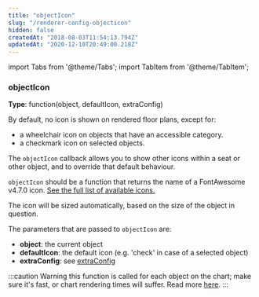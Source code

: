 ```yaml
---
title: "objectIcon"
slug: "/renderer-config-objecticon"
hidden: false
createdAt: "2018-08-03T11:54:13.794Z"
updatedAt: "2020-12-10T20:49:00.218Z"
---
```


import Tabs from '@theme/Tabs';
import TabItem from '@theme/TabItem';

### objectIcon
**Type**: function(object, defaultIcon, extraConfig)

By default, no icon is shown on rendered floor plans, except for: 

* a wheelchair icon on objects that have an accessible category.   
* a checkmark icon on selected objects.

The `objectIcon` callback allows you to show other icons within a seat or other object, and to override that default behaviour.
 
`objectIcon` should be a function that returns the name of a FontAwesome v4.7.0 icon. [See the full list of available icons.](https://fontawesome.com/v4.7.0/icons/)

The icon will be sized automatically, based on the size of the object in question.

The parameters that are passed to `objectIcon` are:

* **object**: the current object
* **defaultIcon**: the default icon (e.g. 'check' in case of a selected object)
* **extraConfig**: see [extraConfig](renderer-config-extraconfig) 

:::caution Warning
this function is called for each object on the chart; make sure it's fast, or chart rendering times will suffer. Read more [here](http://support.seats.io/integrating-seats-io/performance-tips-for-renderer-callbacks).
:::


